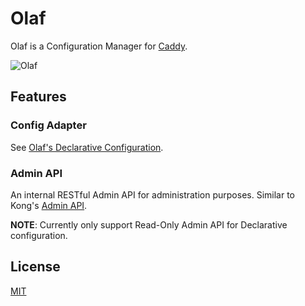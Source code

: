 # Olaf

Olaf is a Configuration Manager for [Caddy](https://caddyserver.com/).

![Olaf](https://upload.wikimedia.org/wikipedia/en/6/6d/Olaf_from_Disney%27s_Frozen.png)


## Features

### Config Adapter

See [Olaf's Declarative Configuration](caddyconfig/adapter).

### Admin API

An internal RESTful Admin API for administration purposes. Similar to Kong's [Admin API](https://docs.konghq.com/2.2.x/admin-api/).

**NOTE**: Currently only support Read-Only Admin API for Declarative configuration.


## License

[MIT](LICENSE)
